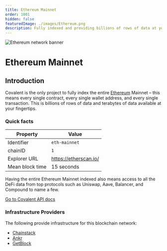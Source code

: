 ```yaml
---
title: Ethereum Mainnet
order: 1001
hidden: false
featuredImage: ./images/Ethereum.png
description: Fully indexed and providing billions of rows of data at your fingertips. 
---
```


![Ethereum network banner](./images/Ethereum.png)

# Ethereum Mainnet

## Introduction

Covalent is the only project to fully index the entire [Ethereum](https://ethereum.org/en/) Mainnet – this means every single contract, every single wallet address, and every single transaction. This is billions of rows of data and terabytes of data available at your fingertips.


### Quick facts

<TableWrap>

| Property        | Value                 |
| --------------- | --------------------- |
| Identifier      | `eth-mainnet`         |
| chainID         | `1`                   |
| Explorer URL    | https://etherscan.io/ |
| Mean block time | 15 seconds            |

</TableWrap>


<!-- ### Overview Video
<YouTube id="kdwfIrRJ4DE"/> -->

Having the entire Ethereum Mainnet indexed also means access to all the DeFi data from top protocols such as Uniswap, Aave, Balancer, and Compound to name a few. 

<a target="_blank" class="Button Button-is-docs-primary" href="https://www.covalenthq.com/docs/api/">Go to Covalent API docs</a>


### Infrastructure Providers
The following provide infrastructure for this blockchain network:
* [Chainstack](../../service-providers/chainstack)
* [Ankr](../../service-providers/ankr)
* [GetBlock](../../service-providers/getblock)
